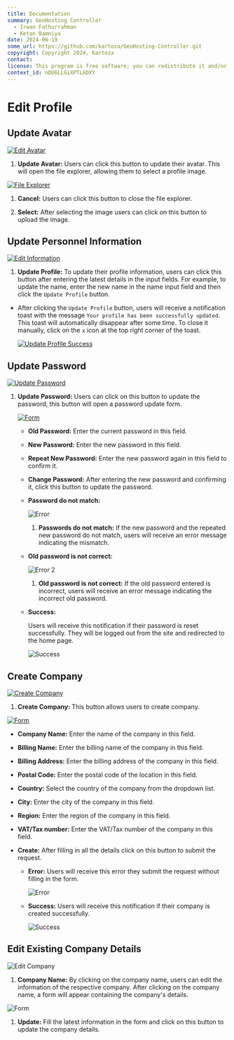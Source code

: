 ```yaml
---
title: Documentation
summary: GeoHosting Controller
  - Irwan Fathurrahman
  - Ketan Bamniya
date: 2024-06-19
some_url: https://github.com/kartoza/GeoHosting-Controller.git
copyright: Copyright 2024, Kartoza
contact:
license: This program is free software; you can redistribute it and/or modify it under the terms of the GNU Affero General Public License as published by the Free Software Foundation; either version 3 of the License, or (at your option) any later version.
context_id: nDU6LLGiXPTLADXY
---
```


# Edit Profile

## Update Avatar

[![Edit Avatar](./img/edit-img-1.png)](./img/edit-img-1.png)

1. **Update Avatar:** Users can click this button to update their avatar. This will open the file explorer, allowing them to select a profile image.

[![File Explorer](./img/edit-img-2.png)](./img/edit-img-2.png)

1. **Cancel:** Users can click this button to close the file explorer.

2. **Select:** After selecting the image users can click on this button to upload the image.

## Update Personnel Information

[![Edit Information](./img/edit-img-3.png)](./img/edit-img-3.png)

1. **Update Profile:** To update their profile information, users can click this button after entering the latest details in the input fields. For example, to update the name, enter the new name in the name input field and then click the `Update Profile` button.

* After clicking the `Update Profile` button, users will receive a notification toast with the message `Your profile has been successfully updated`. This toast will automatically disappear after some time. To close it manually, click on the `x` icon at the top right corner of the toast.

  [![Update Profile Success](./img/edit-img-4.png)](./img/edit-img-4.png)

## Update Password

[![Update Password](./img/edit-img-5.png)](./img/edit-img-5.png)

1. **Update Password:** Users can click on this button to update the password, this button will open a password update form.

    [![Form](./img/edit-img-6.png)](./img/edit-img-6.png)

    * **Old Password:** Enter the current password in this field.

    * **New Password:** Enter the new password in this field.

    * **Repeat New Password:** Enter the new password again in this field to confirm it.

    * **Change Password:** After entering the new password and confirming it, click this button to update the password.

    * **Password do not match:**

      ![Error](./img/edit-img-7.png)

        1. **Passwords do not match:** If the new password and the repeated new password do not match, users will receive an error message indicating the mismatch.

    * **Old password is not correct:**

      ![Error 2](./img/edit-img-8.png)

        1. **Old password is not correct:** If the old password entered is incorrect, users will receive an error message indicating the incorrect old password.

    * **Success:**

      Users will receive this notification if their password is reset successfully. They will be logged out from the site and redirected to the home page.

      ![Success](./img/edit-img-9.png)

## Create Company

[![Create Company](./img/edit-img-10.png)](./img/edit-img-10.png)

1. **Create Company:** This button allows users to create company.

  [![Form](./img/edit-img-11.png)](./img/edit-img-11.png)

* **Company Name:** Enter the name of the company in this field.

* **Billing Name:** Enter the billing name of the company in this field.

* **Billing Address:** Enter the billing address of the company in this field.

* **Postal Code:** Enter the postal code of the location in this field.

* **Country:** Select the country of the company from the dropdown list.

* **City:** Enter the city of the company in this field.

* **Region:** Enter the region of the company in this field.

* **VAT/Tax number:** Enter the VAT/Tax number of the company in this field.

* **Create:** After filling in all the details click on this button to submit the request.

  * **Error:** Users will receive this error they submit the request without filling in the form.

      ![Error](./img/edit-img-12.png)

  * **Success:** Users will receive this notification if their company is created successfully.

      ![Success](./img/edit-img-13.png)

## Edit Existing Company Details

![Edit Company](./img/edit-img-13.png)

1. **Company Name:** By clicking on the company name, users can edit the information of the respective company. After clicking on the company name, a form will appear containing the company's details.

![Form](./img/edit-img-15.png)

1. **Update:** Fill the latest information in the form and click on this button to update the company details.
